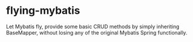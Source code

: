 # flying-mybatis
Let Mybatis fly, provide some basic CRUD methods by simply inheriting BaseMapper, without losing any of the original Mybatis Spring functionally.
